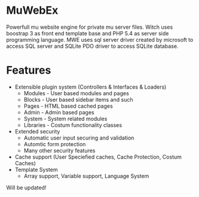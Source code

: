 MuWebEx
=======
Powerfull mu website engine for private mu server files. Witch uses boostrap 3 as front end template base and PHP 5.4 as server side programming language.
MWE uses sql server driver created by microsoft to access SQL server and SQLite PDO driver to access SQLite database.

Features
=======
 * Extensible plugin system (Controllers & Interfaces & Loaders)
    * Modules - User based modules and pages
    * Blocks  - User based sidebar items and such
    * Pages   - HTML based cached pages
    * Admin   - Admin based pages
    * System  - System related modules
    * Libraries - Costum functionality classes
 * Extended security
    * Automatic user input securing and validation
    * Automtic form protection
    * Many other security features
 * Cache support (User Speciefied caches, Cache Protection, Costum Caches)
 * Template System
    * Array support, Variable support, Language System

Will be updated!
